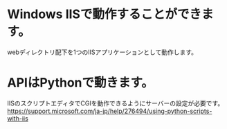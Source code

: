 # Windows IISで動作することができます。
webディレクトリ配下を1つのIISアプリケーションとして動作します。

# APIはPythonで動きます。
IISのスクリプトエディタでCGIを動作できるようにサーバーの設定が必要です。
https://support.microsoft.com/ja-jp/help/276494/using-python-scripts-with-iis